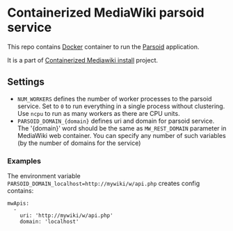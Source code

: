# Containerized MediaWiki parsoid service

This repo contains [Docker](https://docs.docker.com/) container to run the [Parsoid](https://www.mediawiki.org/wiki/Parsoid) application.

It is a part of [Containerized Mediawiki install](https://github.com/pastakhov/compose-mediawiki-ubuntu) project.

## Settings

- `NUM_WORKERS` defines the number of worker processes to the parsoid service. Set to `0` to run everything in a single process without clustering. Use `ncpu` to run as many workers as there are CPU units.
- `PARSOID_DOMAIN_{domain}` defines uri and domain for parsoid service. The '{domain}' word should be the same as `MW_REST_DOMAIN` parameter in MediaWiki web container. You can specify any number of such variables (by the number of domains for the service)

### Examples ###

The environment variable `PARSOID_DOMAIN_localhost=http://mywiki/w/api.php` creates config contains:
```
mwApis:
  -
    uri: 'http://mywiki/w/api.php'
    domain: 'localhost'
```
